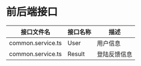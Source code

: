 # 前后端接口

|接口文件名|接口名称|描述|
|---|---|---|
|common.service.ts|User|用户信息|
|common.service.ts|Result|登陆反馈信息|

